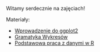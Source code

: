 Witamy serdecznie na zajęciach!

Materiały:

- [Wprowadzenie do ggplot2](http://pbiecek.github.io/Przewodnik/Wizualizacja/jak_tworzyc_wykresy_ggplot2.html)
- [Gramatyka Wykresów](http://biecek.pl/Eseje/indexGramatyka.html)
- [Podstawowa praca z danymi w R](http://pbiecek.github.io/Przewodnik/Programowanie/filter.html)


